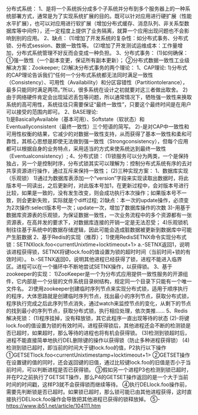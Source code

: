 分布式系统：
1、是将一个系统拆分成多个子系统并分布到多个服务器上的一种系统部署方式，通常是为了实现系统扩展的目的。既可以针对应用进行硬扩展（性能水平扩展），也可以对应用进行软扩展（增加分布式缓存、消息队列、非关系型数据库等中间件），还一定程度上提供了业务隔离，就算一个应用出现问题也不会影响到别的应用。
2、缺点：
    (1)增加了开发系统的复杂性：如分布式事务、分布式锁、分布式session、数据一致性等。
    (2)增加了开发测试运维成本：工作量增加，分布式系统管理不好反而会变成一种负担。
3、分布式事务：
    (1)如何确保：
        ①强一致性（一个副本变更，保证所有副本更新）；
        ②分布式数据一致性工业级解决方案：Zookeeper;
    (2)解决分布式事务的两个理论：
        1、CAP理论:
            1)分布式的CAP理论告诉我们“任何一个分布式系统都无法同时满足一致性（Consistency）、可用性（Availability）和分区容错性（Partitiontolerance），最多只能同时满足两项。”所以，很多系统在设计之初就要对这三者做出取舍。
            2)由于网络硬件肯定会出现延迟丢包等问题，所以通常情况下，牺牲强一致性来换取系统的高可用性，系统往往只需要保证“最终一致性”，只要这个最终时间是在用户可以接受的范围内即可。
        2、BASE理论:	
            1)是BasicallyAvailable（基本可用）、Softstate（软状态）和Eventuallyconsistent（最终一致性）三个短语的简写。
            2)-是对CAP中一致性和可用性权衡的结果，它减少的对数据一致性支持，从而获得了基本一致性和柔和可靠性，其核心思想是即使无法做到强一致性（Strongconsistency），但每个应用都可以根据自身的业务特点，采用适当的方式来使系统达到最终一致性（Eventualconsistency）;
4、分布式锁：
    (1)锁服务可以分为两类，一个是保持独占，另一个是控制时序，分布式锁其实可以理解为：控制分布式系统有序的去对共享资源进行操作，通过互斥来保持一致性；
    (2)三种实现方案：
    1、数据库实现（乐观锁）
        1)通过为数据库表添加一个“version”字段来实现读取出数据时，将此版本号一同读出，之后更新时，对此版本号加1，在更新过程中，会对版本号进行比较，如果是一致的，没有发生改变，则会成功执行本次操作；如果版本号不一致，则会更新失败，实际就是个diff过程;
        2)缺点：本一次的update操作，必须变为2次操作:select版本号一次；update一次，增加了数据库操作的次数
        3)-用基于数据库资源表的乐观锁，为保证数据一致性，一次业务流程中的多个资源都有一张资源表，在高并发的要求下，对数据库连接的开销一定是无法忍受；
        4)乐观锁机制往往基于系统中的数据存储逻辑，因此可能会造成脏数据被更新到数据库中可能产生脏数据
    2、基于Redis的实现（推荐）；
        1)使用RedisSETNX命令实现分布式锁：SETNXlock.foo<currentUnixtime+locktimeout+1>
            a.-SETNX返回1，说明该进程获得锁，SETNX将键lock.foo的值设置为锁的超时时间（当前时间+锁的有效时间）。
            b.-SETNX返回0，说明其他进程已经获得了锁，进程不能进入临界区。进程可以在一个循环中不断地尝试SETNX操作，以获得锁。
    3、基于zookeeper的实现：
        1)ZooKeeper是一个为分布式应用提供一致性服务的开源组件，它内部是一个分层的文件系统目录树结构，规定同一个目录下只能有一个唯一文件名。
        2)使用zookeeper创建临时序列节点来实现分布式锁，适用于顺序执行的程序，大体思路就是创建临时序列节点，找出最小的序列节点，获取分布式锁，程序执行完成之后此序列节点消失，通过watch来监控节点的变化，从剩下的节点的找到最小的序列节点，获取分布式锁，执行相应处理，依次类推……
5、Redis解决死锁：
    (1)程序挂掉，没有释放锁，其它此程序一直出现等待的状态
    (2)-将键lock.foo的值设置为锁的有效时间，进程获得锁后，其他进程还会不断的检测锁是否已超时，如果超时，那么等待的进程也将有机会获得锁。
    (3)检测到锁超时后，进程不能直接简单地执行DEL删除键的操作以获得锁（防止多种进程获得锁）
    (4)检测到锁已超时，即当前的时间大于键lock.foo的值，P2执行以下操作
        ①GETSETlock.foo<currentUnixtimestamp+locktimeout+1>
        ②GETSET操作在设置键的值的同时，还会返回键的旧值，通过比较键lock.foo的旧值是否小于当前时间，可以判断进程是否已获得锁。
        ③假如另一个进程P3也检测到锁已超时，并在P2之前执行了GETSET操作，那么P4的GETSET操作返回的是一个大于当前时间的时间戳，这样P3就不会获得锁而继续等待。
        ④执行DELlock.foo操作前，需要先判断锁是否已超时。如果锁已超时，那么锁可能已由其他进程获得，这时直接执行DELlock.foo操作会导致把其他进程已获得的锁释放掉。
        ⑤-https://www.jb51.net/article/104111.htm
     
            
